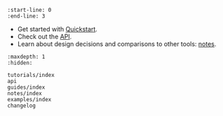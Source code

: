 ```{include} ../README.md
:start-line: 0
:end-line: 3
```

- Get started with [Quickstart](tutorials/quickstart).
- Check out the [API](api).
- Learn about design decisions and comparisons to other tools: [notes](notes/index).

```{toctree}
:maxdepth: 1
:hidden:

tutorials/index
api
guides/index
notes/index
examples/index
changelog
```
